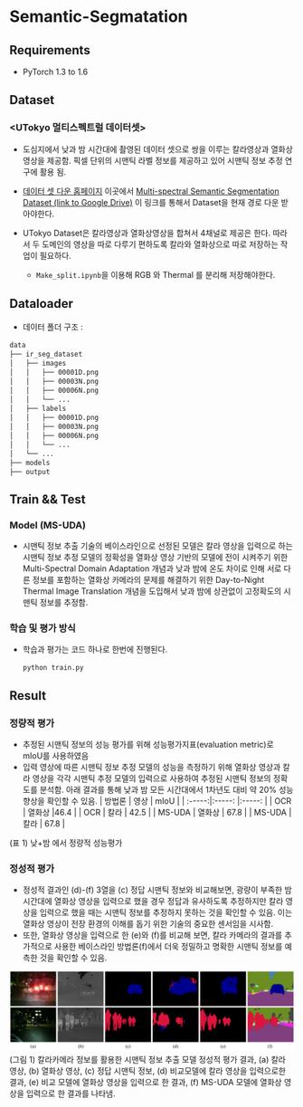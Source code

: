 # Semantic-Segmatation

## Requirements

- PyTorch 1.3 to 1.6

## Dataset

### <UTokyo 멀티스펙트럴 데이터셋>
- 도심지에서 낮과 밤 시간대에 촬영된 데이터 셋으로 쌍을 이루는 칼라영상과 열화상 영상을 제공함. 픽셀 단위의 시맨틱 라벨 정보를 제공하고 있어 시맨틱 정보 추정 연구에 활용 됨.

- [데이터 셋 다운 홈페이지](https://www.mi.t.u-tokyo.ac.jp/static/projects/mil_multispectral/) 이곳에서 [Multi-spectral Semantic Segmentation Dataset (link to Google Drive)](https://drive.google.com/drive/folders/1YtEMiUC8sC0iL9rONNv96n5jWuIsWrVY) 이 링크를 통해서 Dataset을  현재 경로 다운 받아야한다.

- UTokyo Dataset은 칼라영상과 열화상영상을 합쳐서 4채널로 제공은 한다. 따라서 두 도메인의 영상을 따로 다루기 편하도록 칼라와 열화상으로 따로 저장하는 작업이 필요하다.
  - ```Make_split.ipynb```을 이용해 RGB 와 Thermal 를 분리해 저장해야한다. 


## Dataloader


- 데이터 폴더 구조 :
```
data
├── ir_seg_dataset
│   ├── images
│   │   ├── 00001D.png
│   │   ├── 00003N.png
│   │   ├── 00006N.png
│   │   └── ...
│   ├── labels
│   │   ├── 00001D.png
│   │   ├── 00003N.png
│   │   ├── 00006N.png
│   │   └── ...
│   └── ...
├── models
├── output

```

## Train && Test 

### Model (MS-UDA)
-  시맨틱 정보 추출 기술의 베이스라인으로 선정된 모델은 칼라 영상을 입력으로 하는 시맨틱 정보 추정 모델의 정확성을 열화상 영상 기반의 모델에 전이 시켜주기 위한 Multi-Spectral Domain Adaptation 개념과 낮과 밤에 온도 차이로 인해 서로 다른 정보를 포함하는 열화상 카메라의 문제를 해결하기 위한 Day-to-Night Thermal Image Translation 개념을 도입해서 낮과 밤에 상관없이 고정확도의 시맨틱 정보를 추정함.  

### 학습 및 평가 방식 
- 학습과 평가는 코드 하나로 한번에 진행된다.
   ```
   python train.py
   ``` 

## Result

### 정량적 평가
- 추정된 시맨틱 정보의 성능 평가를 위해 성능평가지표(evaluation metric)로 mIoU를 사용하였음 
- 입력 영상에 따른 시맨틱 정보 추정 모델의 성능을 측정하기 위해 열화상 영상과 칼라 영상을 각각 시맨틱 추정 모델의 입력으로 사용하여 추정된 시맨틱 정보의 정확도를 분석함. 아래 결과를 통해 낮과 밤 모든 시간대에서 1차년도 대비 약 20% 성능 향상을 확인할 수 있음. 
| 방법론 | 영상 | mIoU |
| :-----:|:-----: |:-----: |
|   OCR  | 열화상 |46.4 |
|   OCR  |  칼라 | 42.5  |
|   MS-UDA  | 열화상 | 67.8 |
|   MS-UDA  |  칼라 | 67.8  |

(표 1) 낮+밤 에서 정량적 성능평가


### 정성적 평가
- 정성적 결과인 (d)-(f) 3열을 (c) 정답 시맨틱 정보와 비교해보면, 광량이 부족한 밤 시간대에 열화상 영상을 입력으로 했을 경우 정답과 유사하도록 추정하지만 칼라 영상을 입력으로 했을 때는 시맨틱 정보를 추정하지 못하는 것을 확인할 수 있음. 이는 열화상 영상이 전장 환경의 이해를 돕기 위한 기술의 중요한 센서임을 시사함. 
- 또한, 열화상 영상을 입력으로 한 (e)와 (f)를 비교해 보면, 칼라 카메라의 결과를 추가적으로 사용한 베이스라인 방법론(f)에서 더욱 정밀하고 명확한 시맨틱 정보를 예측한 것을 확인할 수 있음.

![visualize](images/MS-UDA-result.png)
(그림 1) 칼라카메라 정보를 활용한 시맨틱 정보 추출 모델 정성적 평가 결과, (a) 칼라 영상, (b) 열화상 영상, (c) 정답 시맨틱 정보, (d) 비교모델에 칼라 영상을 입력으로한 결과, (e) 비교 모델에 열화상 영상을 입력으로 한 결과, (f) MS-UDA 모델에 열화상 영상을 입력으로 한 결과를 나타냄. 
